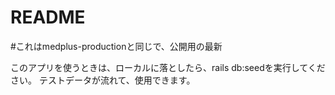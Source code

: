 # README

#これはmedplus-productionと同じで、公開用の最新

このアプリを使うときは、ローカルに落としたら、rails db:seedを実行してください。
テストデータが流れて、使用できます。

